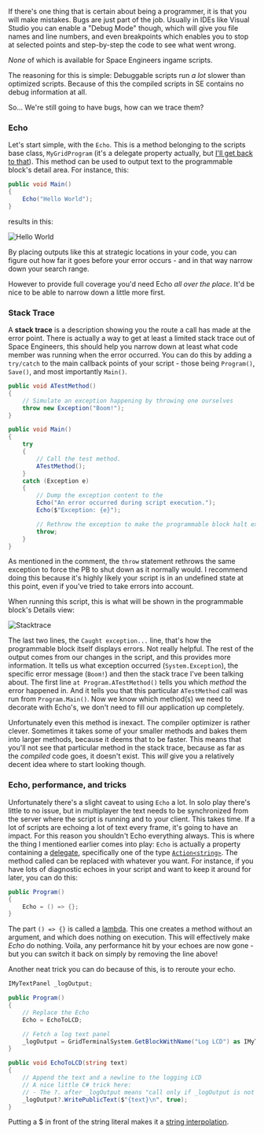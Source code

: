 If there's one thing that is certain about being a programmer, it is that you will make mistakes. Bugs are just part of the job. Usually in IDEs like Visual Studio you can enable a "Debug Mode" though, which will give you file names and line numbers, and even breakpoints which enables you to stop at selected points and step-by-step the code to see what went wrong.

_None_ of which is available for Space Engineers ingame scripts.

The reasoning for this is simple: Debuggable scripts run _a lot_ slower than optimized scripts. Because of this the compiled scripts in SE contains no debug information at all. 

So... We're still going to have bugs, how can we trace them?

### Echo
Let's start simple, with the `Echo`. This is a method belonging to the scripts base class, `MyGridProgram` (it's a delegate property actually, but [I'll get back to that](#echo-performance-and-tricks)). This method can be used to output text to the programmable block's detail area. For instance, this:

```csharp
public void Main() 
{
    Echo("Hello World");
}
```

results in this:

![Hello World](https://github.com/malware-dev/MDK-SE/blob/master/images/pb-echo.jpg)

By placing outputs like this at strategic locations in your code, you can figure out how far it goes before your error occurs - and in that way narrow down your search range.

However to provide full coverage you'd need Echo _all over the place_. It'd be nice to be able to narrow down a little more first.

### Stack Trace
A **stack trace** is a description showing you the route a call has made at the error point. There is actually a way to get at least a limited stack trace out of Space Engineers, this should help you narrow down at least what code member was running when the error occurred. You can do this by adding a `try/catch` to the main callback points of your script - those being `Program()`, `Save()`, and most importantly `Main()`.

```csharp
public void ATestMethod()
{
    // Simulate an exception happening by throwing one ourselves
    throw new Exception("Boom!");
}

public void Main() 
{
    try
    {
        // Call the test method.
        ATestMethod();
    }
    catch (Exception e)
    {
        // Dump the exception content to the 
        Echo("An error occurred during script execution.");
        Echo($"Exception: {e}");

        // Rethrow the exception to make the programmable block halt execution properly
        throw;
    }
}
```
As mentioned in the comment, the `throw` statement rethrows the same exception to force the PB to shut down as it normally would. I recommend doing this because it's highly likely your script is in an undefined state at this point, even if you've tried to take errors into account.

When running this script, this is what will be shown in the programmable block's Details view:

![Stacktrace](https://github.com/malware-dev/MDK-SE/blob/master/images/pb-stacktrace.jpg)

The last two lines, the `Caught exception...` line, that's how the programmable block itself displays errors. Not really helpful. The rest of the output comes from our changes in the script, and this provides more information. It tells us what exception occurred (`System.Exception`), the specific error message (`Boom!`) and then the stack trace I've been talking about. The first line `at Program.ATestMethod()` tells you which _method_ the error happened in. And it tells you that this particular `ATestMethod` call was run from `Program.Main()`. Now we know which method(s) we need to decorate with Echo's, we don't need to fill our application up completely.

Unfortunately even this method is inexact. The compiler optimizer is rather clever. Sometimes it takes some of your smaller methods and bakes them into larger methods, because it deems that to be faster. This means that you'll not see that particular method in the stack trace, because as far as the _compiled_ code goes, it doesn't exist. This _will_ give you a relatively decent idea where to start looking though.

### Echo, performance, and tricks
Unfortunately there's a slight caveat to using `Echo` a lot. In solo play there's little to no issue, but in multiplayer the text needs to be synchronized from the server where the script is running and to your client. This takes time. If a lot of scripts are echoing a lot of text every frame, it's going to have an impact. For this reason you shouldn't Echo everything always. This is where the thing I mentioned earlier comes into play: `Echo` is actually a property containing a [delegate](https://docs.microsoft.com/en-us/dotnet/csharp/programming-guide/delegates/), specifically one of the type [`Action<string>`](https://msdn.microsoft.com/en-us/library/018hxwa8(v=vs.110).aspx). The method called can be replaced with whatever you want. For instance, if you have lots of diagnostic echoes in your script and want to keep it around for later, you can do this:

```csharp
public Program() 
{
    Echo = () => {};
}
```

The part `() => {}` is called a [lambda](https://docs.microsoft.com/en-us/dotnet/csharp/language-reference/operators/lambda-operator). This one creates a method without an argument, and which does nothing on execution. This will effectively make _Echo_ do nothing. Voila, any performance hit by your echoes are now gone - but you can switch it back on simply by removing the line above!

Another neat trick you can do because of this, is to reroute your echo.

```csharp
IMyTextPanel _logOutput;

public Program()
{
    // Replace the Echo
    Echo = EchoToLCD;

    // Fetch a log text panel
    _logOutput = GridTerminalSystem.GetBlockWithName("Log LCD") as IMyTextBlock;
}

public void EchoToLCD(string text)
{
    // Append the text and a newline to the logging LCD
    // A nice little C# trick here:
    // - The ?. after _logOutput means "call only if _logOutput is not null".
    _logOutput?.WritePublicText($"{text}\n", true);
}
```
Putting a $ in front of the string literal makes it a [string interpolation](https://docs.microsoft.com/en-us/dotnet/csharp/language-reference/keywords/interpolated-strings).
